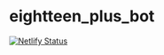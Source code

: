 # eightteen_plus_bot

[![Netlify Status](https://api.netlify.com/api/v1/badges/3992425d-3d68-4a58-ab68-aeec0b2cc256/deploy-status)](https://app.netlify.com/sites/splendid-lolly-2330a0/deploys)
